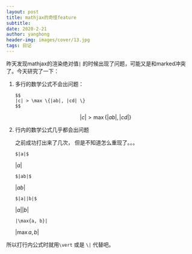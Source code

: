 ```yaml
---
layout: post
title: mathjax的奇怪feature
subtitle: 
date: 2020-2-21
author: yanghong
header-img: images/cover/13.jpg
tags: 日记 
---
```


昨天发现mathjax的渲染绝对值`|` 的时候出现了问题，可能又是和marked冲突了。今天研究了一下：

1. 多行的数学公式不会出问题：

	```
	$$
	|c| > \max \{|ab|, |cd| \}
	$$
	```

	$$
	|c| > \max \{|ab|, |cd| \}
	$$

2. 行内的数学公式几乎都会出问题

	之前成功打出来了几次， 但是不知道怎么重现了。。。
	
	`$|a|$` 
	
	 $|a|$
	
	`$|ab|$`
	
	$|ab|$
	
	`$|a||b|$`  
	
	$|a||b|$
	
	`|\max{a, b}|`
	
	$|\max{a, b}|$

所以打行内公式时就用`\vert` 或是 `\|` 代替吧。

